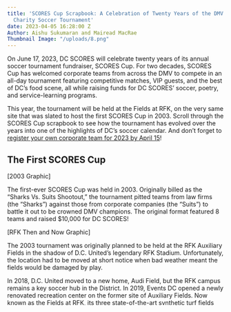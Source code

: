 ```yaml
---
title: 'SCORES Cup Scrapbook: A Celebration of Twenty Years of the DMV’s Largest Corporate
  Charity Soccer Tournament'
date: 2023-04-05 16:28:00 Z
Author: Aishu Sukumaran and Mairead MacRae
Thumbnail Image: "/uploads/8.png"
---
```


On June 17, 2023, DC SCORES will celebrate twenty years of its annual soccer tournament fundraiser, SCORES Cup. For two decades, SCORES Cup has welcomed corporate teams from across the DMV to compete in an all-day tournament featuring competitive matches, VIP guests, and the best of DC’s food scene, all while raising funds for DC SCORES’ soccer, poetry, and service-learning programs. 

This year, the tournament will be held at the Fields at RFK, on the very same site that was slated to host the first SCORES Cup in 2003. Scroll through the SCORES Cup scrapbook to see how the tournament has evolved over the years into one of the highlights of DC’s soccer calendar. And don’t forget to [register your own corporate team for 2023 by April 15](https://cup.dcscores.org/)!

## The First SCORES Cup

[2003 Graphic]

The first-ever SCORES Cup was held in 2003. Originally billed as the “Sharks Vs. Suits Shootout,” the tournament pitted teams from law firms (the “Sharks”) against those from corporate companies (the “Suits”) to battle it out to be crowned DMV champions. The original format featured 8 teams and raised $10,000 for DC SCORES!

[RFK Then and Now Graphic]

The 2003 tournament was originally planned to be held at the RFK Auxiliary Fields in the shadow of D.C. United’s legendary RFK Stadium. Unfortunately, the location had to be moved at short notice when bad weather meant the fields would be damaged by play.

In 2018, D.C. United moved to a new home, Audi Field, but the RFK campus remains a key soccer hub in the District. In 2019, Events DC opened a newly renovated recreation center on the former site of Auxiliary Fields. Now known as the Fields at RFK, its three state-of-the-art synthetic turf fields will host the 2023 SCORES Cup!

[Marriot Graphic]

A team fielded by hotel brand Marriott won the inaugural SCORES Cup after an undefeated streak to the final. Since then, Marriott has continued to compete in the tournament, earning the honor of being one of the most successful companies in SCORES Cup history. This year, Marriott will once again attempt to live up to past glories and will field a team from its Bethesda office. 

## The Birth of “SCORES Cup”

[2010 Rebrand Graphic] 

So, when did “Sharks Vs. Suits” become “SCORES Cup”? In 2010, DC SCORES unveiled a fresh name and new-look logo for the signature event. That year, the tournament also welcomed a new sponsor: women’s professional soccer team The Washington Freedom! If the name doesn’t sound familiar, it may be because the club is now known as the Washington Spirit!

[2013 10-Year Anniversary Graphic]

In 2013, DC SCORES celebrated 10 years of SCORES Cup with the largest bracket in the tournament’s history. 30 teams played more than 80 games and raised over $100,000 for the nonprofit. That year’s tournament also featured a meet and greet with DC native and USMNT star Oguchi Onyewu!

[SCORES Cup Around The City Graphic]

Throughout its twenty-year history, SCORES Cup has been held at many locations around the DMV. After its first year, the rapidly expanding event moved to Trinity University and later to Maryland Soccerplex more than 20 miles north of the District. In 2021, after the easing of COVID-19 restrictions, DC SCORES was pleased to bring SCORES Cup back to the District at the Fields at RFK! 

## Twenty Years of Close Partnerships

[DC United Graphic]

For the last two decades, DC SCORES has relied on the support of numerous partners to host SCORES Cup. From the tournament’s first outing at RFK’s Auxiliary Fields, D.C. United has been a stalwart SCORES Cup partner and has served as an official sponsor of the event since its inception. In recent years, D.C. United legends have also joined the tournament, playing as “super subs” for teams that raised the most money for DC SCORES!

[District Sports Graphic]

Adult soccer non-profit District Sports has been a partner of SCORES Cup since 2021. District Sports is the largest provider of recreational adult soccer leagues in DC and bring their tournament management skills to the event to manage logistics, provide equipment, and tournament operations. In previous years, the District Sports team has also showed off their prowess on the field, winning the 2013 SCORES Cup against tournament favorites Marriott!

[EagleBank Graphic]

This year, SCORES Cup will have a new presenting sponsor: EagleBank! The community bank serves customers in DC, Virginia, and Maryland and is headquartered just outside the District in Bethesda, Maryland. As the presenting sponsor, EagleBank is not only offsetting the cost of running the tournament but will fund the participation of the DC SCORES coaches team as well as fielding a squad of staff from the bank.
